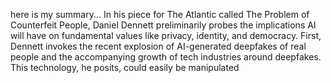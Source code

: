 here is my summary...
In his piece for The Atlantic called The Problem of Counterfeit People, Daniel Dennett preliminarily probes the implications AI will have on fundamental values like privacy, identity, and democracy. First, Dennett invokes the recent explosion of AI-generated deepfakes of real people and the accompanying growth of tech industries around deepfakes. This technology, he posits, could easily be manipulated 
